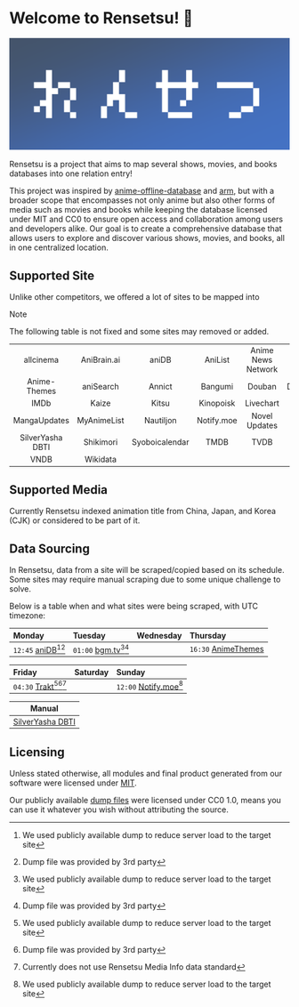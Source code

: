 # Welcome to Rensetsu! 👋

![banner](../img/banner.png)

Rensetsu is a project that aims to map several shows, movies, and books
databases into one relation entry!

This project was inspired by [anime-offline-database][aod] and [arm], but with
a broader scope that encompasses not only anime but also other forms of media
such as movies and books while keeping the database licensed under MIT and CC0
to ensure open access and collaboration among users and developers alike. Our
goal is to create a comprehensive database that allows users to explore and
discover various shows, movies, and books, all in one centralized location.

## Supported Site

Unlike other competitors, we offered a lot of sites to be mapped into

> [!NOTE]
>
> The following table is not fixed and some sites may removed or added.

<!-- markdownlint-disable MD013 -->

|   |   |   |   |   |   |
| :-: | :-: | :-: | :-: | :-: | :-: |
| allcinema | AniBrain.ai | aniDB | AniList | Anime News Network | Anime-Planet |
| Anime-Themes | aniSearch | Annict | Bangumi | Douban | Doujinshi.info |
| IMDb | Kaize | Kitsu | Kinopoisk | Livechart | MangaDex |
| MangaUpdates | MyAnimeList | Nautiljon | Notify.moe | Novel Updates | Otak Otaku |
| SilverYasha DBTI | Shikimori | Syoboicalendar | TMDB | TVDB | Trakt |
| VNDB | Wikidata | | | | |

<!-- markdownlint-enable MD013 -->

## Supported Media

Currently Rensetsu indexed animation title from China, Japan, and Korea (CJK) or
considered to be part of it.

## Data Sourcing

In Rensetsu, data from a site will be scraped/copied based on its schedule. Some
sites may require manual scraping due to some unique challenge to solve.

Below is a table when and what sites were being scraped, with UTC timezone:

<!-- markdownlint-disable MD013 -->

| Monday                       | Tuesday                       | Wednesday | Thursday                   |
| :--------------------------- | :---------------------------- | :-------- | :------------------------- |
| `12:45` [aniDB][adb][^1][^2] | `01:00` [bgm.tv][bgm][^1][^2] |           | `16:30` [AnimeThemes][dmp] |

| Friday                            | Saturday | Sunday                        |
| :-------------------------------- | :------- | :---------------------------- |
| `04:30` [Trakt][trk][^1][^2][^3]  |          | `12:00` [Notify.moe][ntf][^1] |

| Manual                  |
| ----------------------- |
| [SilverYasha DBTI][dmp] |

[^1]: We used publicly available dump to reduce server load to the target site
[^2]: Dump file was provided by 3rd party
[^3]: Currently does not use Rensetsu Media Info data standard

<!-- markdownlint-enable MD013 -->

## Licensing

Unless stated otherwise, all modules and final product generated from our
software were licensed under [MIT](../LICENSE).

Our publicly available [dump files][dmp] were licensed under CC0 1.0, means
you can use it whatever you wish without attributing the source.

[aod]: https://github.com/manami-project/anime-offline-database
[arm]: https://github.com/kawaiioverflow/arm
[adb]: https://github.com/rensetsu/db.anidb.rensetsu-diorama
[bgm]: https://github.com/rensetsu/db.bangumi.rensetsu-xingxi
[dmp]: https://github.com/rensetsu/db.rensetsu.public-dump
[trk]: https://github.com/rensetsu/db.trakt.anitrakt
[ntf]: https://github.com/rensetsu/db.notify.rensetsu-mirai
